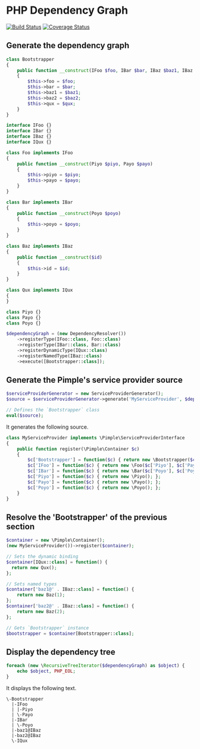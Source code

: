 # PHP Dependency Graph

[![Build Status](https://travis-ci.org/emonkak/php-dependency-graph.png)](https://travis-ci.org/emonkak/php-dependency-graph)
[![Coverage Status](https://coveralls.io/repos/emonkak/php-dependency-graph/badge.png)](https://coveralls.io/r/emonkak/php-dependency-graph)

## Generate the dependency graph

```php
class Bootstrapper
{
    public function __construct(IFoo $foo, IBar $bar, IBaz $baz1, IBaz $baz2, IQux $qux)
    {
        $this->foo = $foo;
        $this->bar = $bar;
        $this->baz1 = $baz1;
        $this->baz2 = $baz2;
        $this->qux = $qux;
    }
}

interface IFoo {}
interface IBar {}
interface IBaz {}
interface IQux {}

class Foo implements IFoo
{
    public function __construct(Piyo $piyo, Payo $payo)
    {
        $this->piyo = $piyo;
        $this->payo = $payo;
    }
}

class Bar implements IBar
{
    public function __construct(Poyo $poyo)
    {
        $this->poyo = $poyo;
    }
}

class Baz implements IBaz
{
    public function __construct($id)
    {
        $this->id = $id;
    }
}

class Qux implements IQux
{
}

class Piyo {}
class Payo {}
class Poyo {}

$dependencyGraph = (new DependencyResolver())
    ->registerType(IFoo::class, Foo::class)
    ->registerType(IBar::class, Bar::class)
    ->registerDynamicType(IQux::class)
    ->registerNamedType(IBaz::class)
    ->execute([Bootstrapper::class]);
```

## Generate the Pimple's service provider source

```php
$serviceProviderGenerator = new ServiceProviderGenerator();
$source = $serviceProviderGenerator->generate('MyServiceProvider', $dependencyGraph);

// Defines the `Bootstrapper` class
eval($source);
```

It generates the following source.

```php
class MyServiceProvider implements \Pimple\ServiceProviderInterface
{
    public function register(\Pimple\Container $c)
    {
        $c['Bootstrapper'] = function($c) { return new \Bootstrapper($c['IFoo'], $c['IBar'], $c['baz1@IBaz'], $c['baz2@IBaz'], $c['IQux']); };
        $c['IFoo'] = function($c) { return new \Foo($c['Piyo'], $c['Payo'], $c['Piyo'], $c['Payo']); };
        $c['IBar'] = function($c) { return new \Bar($c['Poyo'], $c['Poyo']); };
        $c['Piyo'] = function($c) { return new \Piyo(); };
        $c['Payo'] = function($c) { return new \Payo(); };
        $c['Poyo'] = function($c) { return new \Poyo(); };
    }
}
```

## Resolve the 'Bootstrapper' of the previous section

```php
$container = new \Pimple\Container();
(new MyServiceProvider())->register($container);

// Sets the dynamic binding
$container[IQux::class] = function() {
  return new Qux();
};

// Sets named types
$container['baz1@' . IBaz::class] = function() {
    return new Baz(1);
};
$container['baz2@' . IBaz::class] = function() {
    return new Baz(2);
};

// Gets `Bootstrapper` instance
$bootstrapper = $container[Bootstrapper::class];
```

## Display the dependency tree

```php
foreach (new \RecursiveTreeIterator($dependencyGraph) as $object) {
    echo $object, PHP_EOL;
}
```

It displays the following text.

```
\-Bootstrapper
  |-IFoo
  | |-Piyo
  | \-Payo
  |-IBar
  | \-Poyo
  |-baz1@IBaz
  |-baz2@IBaz
  \-IQux
```
